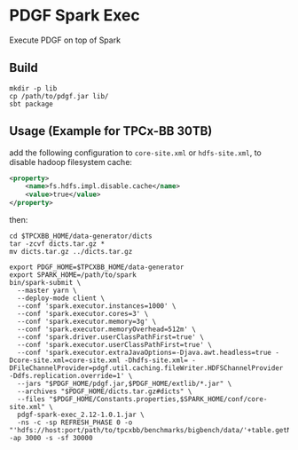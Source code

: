 # PDGF Spark Exec
Execute PDGF on top of Spark

## Build

```shell
mkdir -p lib
cp /path/to/pdgf.jar lib/
sbt package
```

## Usage (Example for TPCx-BB 30TB)

add the following configuration to `core-site.xml` or `hdfs-site.xml`, to disable hadoop filesystem cache:

```xml
<property>
    <name>fs.hdfs.impl.disable.cache</name>
    <value>true</value>
</property>
```

then:

```shell
cd $TPCXBB_HOME/data-generator/dicts
tar -zcvf dicts.tar.gz *
mv dicts.tar.gz ../dicts.tar.gz

export PDGF_HOME=$TPCXBB_HOME/data-generator
export SPARK_HOME=/path/to/spark
bin/spark-submit \
  --master yarn \
  --deploy-mode client \
  --conf 'spark.executor.instances=1000' \
  --conf 'spark.executor.cores=3' \
  --conf 'spark.executor.memory=3g' \
  --conf 'spark.executor.memoryOverhead=512m' \
  --conf 'spark.driver.userClassPathFirst=true' \
  --conf 'spark.executor.userClassPathFirst=true' \
  --conf 'spark.executor.extraJavaOptions=-Djava.awt.headless=true -Dcore-site.xml=core-site.xml -Dhdfs-site.xml= -DFileChannelProvider=pdgf.util.caching.fileWriter.HDFSChannelProvider -Ddfs.replication.override=1' \
  --jars "$PDGF_HOME/pdgf.jar,$PDGF_HOME/extlib/*.jar" \
  --archives "$PDGF_HOME/dicts.tar.gz#dicts" \
  --files "$PDGF_HOME/Constants.properties,$SPARK_HOME/conf/core-site.xml" \
  pdgf-spark-exec_2.12-1.0.1.jar \
  -ns -c -sp REFRESH_PHASE 0 -o "'hdfs://host:port/path/to/tpcxbb/benchmarks/bigbench/data/'+table.getName()+'/'" -ap 3000 -s -sf 30000
```